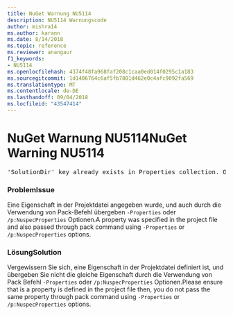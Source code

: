 ```yaml
---
title: NuGet Warnung NU5114
description: NU5114 Warnungscode
author: mishra14
ms.author: karann
ms.date: 8/14/2018
ms.topic: reference
ms.reviewer: anangaur
f1_keywords:
- NU5114
ms.openlocfilehash: 4374f48fa968faf208c1caa0ed014f0295c1a183
ms.sourcegitcommit: 1d1406764c6af5fb7801d462e0c4afc9092fa569
ms.translationtype: MT
ms.contentlocale: de-DE
ms.lasthandoff: 09/04/2018
ms.locfileid: "43547414"
---
```

# <a name="nuget-warning-nu5114"></a><span data-ttu-id="d2758-103">NuGet Warnung NU5114</span><span class="sxs-lookup"><span data-stu-id="d2758-103">NuGet Warning NU5114</span></span>
<pre>'SolutionDir' key already exists in Properties collection. Overriding value.</pre>

### <a name="issue"></a><span data-ttu-id="d2758-104">Problem</span><span class="sxs-lookup"><span data-stu-id="d2758-104">Issue</span></span>

<span data-ttu-id="d2758-105">Eine Eigenschaft in der Projektdatei angegeben wurde, und auch durch die Verwendung von Pack-Befehl übergeben `-Properties` oder `/p:NuspecProperties` Optionen.</span><span class="sxs-lookup"><span data-stu-id="d2758-105">A property was specified in the project file and also passed through pack command using `-Properties` or `/p:NuspecProperties` options.</span></span> 


### <a name="solution"></a><span data-ttu-id="d2758-106">Lösung</span><span class="sxs-lookup"><span data-stu-id="d2758-106">Solution</span></span>

<span data-ttu-id="d2758-107">Vergewissern Sie sich, eine Eigenschaft in der Projektdatei definiert ist, und übergeben Sie nicht die gleiche Eigenschaft durch die Verwendung von Pack Befehl `-Properties` oder `/p:NuspecProperties` Optionen.</span><span class="sxs-lookup"><span data-stu-id="d2758-107">Please ensure that is a property is defined in the project file then, you do not pass the same property through pack command using `-Properties` or `/p:NuspecProperties` options.</span></span> 

